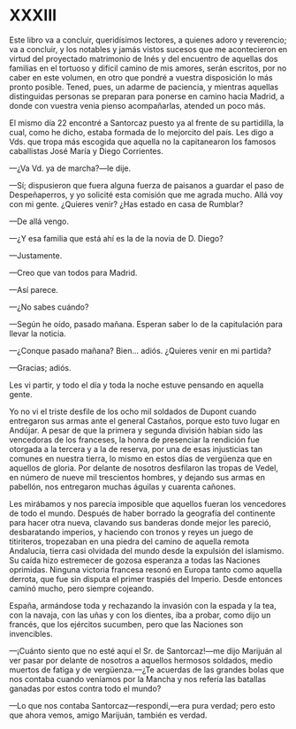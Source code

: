 # XXXIII

Este libro va a concluir, queridísimos lectores, a quienes adoro y
reverencio; va a concluir, y los notables y jamás vistos sucesos que me
acontecieron en virtud del proyectado matrimonio de Inés y del encuentro de
aquellas dos familias en el tortuoso y difícil camino de mis amores, serán
escritos, por no caber en este volumen, en otro que pondré a vuestra
disposición lo más pronto posible. Tened, pues, un adarme de paciencia, y
mientras aquellas distinguidas personas se preparan para ponerse en camino
hacia Madrid, a donde con vuestra venia pienso acompañarlas, atended un
poco más.

El mismo día 22 encontré a Santorcaz puesto ya al frente de su
partidilla, la cual, como he dicho, estaba formada de lo mejorcito del país.
Les digo a Vds. que tropa más escogida que aquella no la capitanearon los
famosos caballistas José María y Diego Corrientes.

—¿Va Vd. ya de marcha?—le dije.

—Sí; dispusieron que fuera alguna fuerza de paisanos a guardar el paso de
Despeñaperros, y yo solicité esta comisión que me agrada mucho. Allá voy
con mi gente. ¿Quieres venir? ¿Has estado en casa de Rumblar?

—De allá vengo.

—¿Y esa familia que está ahí es la de la novia de D. Diego?

—Justamente.

—Creo que van todos para Madrid.

—Así parece.

—¿No sabes cuándo?

—Según he oído, pasado mañana. Esperan saber lo de la capitulación para
llevar la noticia.

—¿Conque pasado mañana? Bien... adiós. ¿Quieres venir en mi partida?

—Gracias; adiós.

Les vi partir, y todo el día y toda la noche estuve pensando en aquella gente.

Yo no vi el triste desfile de los ocho mil soldados de Dupont cuando
entregaron sus armas ante el general Castaños, porque esto tuvo lugar en
Andújar. A pesar de que la primera y segunda división habían sido las
vencedoras de los franceses, la honra de presenciar la rendición fue otorgada
a la tercera y a la de reserva, por una de esas injusticias tan comunes en
nuestra tierra, lo mismo en estos días de vergüenza que en aquellos de gloria.
Por delante de nosotros desfilaron las tropas de Vedel, en número de nueve
mil trescientos hombres, y dejando sus armas en pabellón, nos entregaron
muchas águilas y cuarenta cañones.

Les mirábamos y nos parecía imposible que aquellos fueran los vencedores
de todo el mundo. Después de haber borrado la geografía del continente para
hacer otra nueva, clavando sus banderas donde mejor les pareció,
desbaratando imperios, y haciendo con tronos y reyes un juego de titiriteros,
tropezaban en una piedra del camino de aquella remota Andalucía, tierra casi
olvidada del mundo desde la expulsión del islamismo. Su caída hizo
estremecer de gozosa esperanza a todas las Naciones oprimidas. Ninguna
victoria francesa resonó en Europa tanto como aquella derrota, que fue sin
disputa el primer traspiés del Imperio. Desde entonces caminó mucho, pero
siempre cojeando.

España, armándose toda y rechazando la invasión con la espada y la tea,
con la navaja, con las uñas y con los dientes, iba a probar, como dijo un
francés, que los ejércitos sucumben, pero que las Naciones son invencibles.


—¡Cuánto siento que no esté aquí el Sr. de Santorcaz!—me dijo Marijuán al
ver pasar por delante de nosotros a aquellos hermosos soldados, medio
muertos de fatiga y de vergüenza.—¿Te acuerdas de las grandes bolas que nos
contaba cuando veníamos por la Mancha y nos refería las batallas ganadas
por estos contra todo el mundo?

—Lo que nos contaba Santorcaz—respondí,—era pura verdad; pero esto que
ahora vemos, amigo Marijuán, también es verdad.
